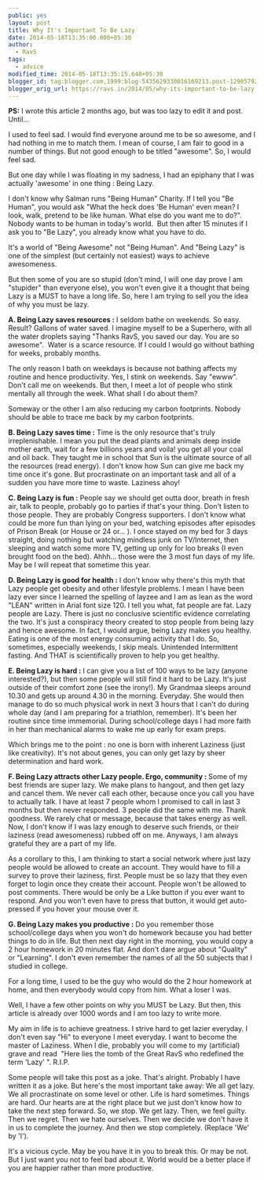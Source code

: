 ```yaml
---
public: yes
layout: post
title: Why It's Important To Be Lazy
date: 2014-05-18T13:35:00.000+05:30
author:
  - RavS
tags:
  - advice
modified_time: 2014-05-18T13:35:15.648+05:30
blogger_id: tag:blogger.com,1999:blog-5435629330016169213.post-1290579241198256054
blogger_orig_url: https://ravs.in/2014/05/why-its-important-to-be-lazy.html
---
```


**PS:** I wrote this article 2 months ago, but was too lazy to edit it and post. Until...

I used to feel sad. I would find everyone around me to be so awesome, and I had nothing in me to match them. I mean of course, I am fair to good in a number of things. But not good enough to be titled "awesome". So, I would feel sad. 

But one day while I was floating in my sadness, I had an epiphany that I was actually 'awesome' in one thing : Being Lazy. 

I don't know why Salman runs "Being Human" Charity. If I tell you "Be Human", you would ask "What the heck does 'Be Human' even mean? I look, walk, pretend to be like human. What else do you want me to do?". Nobody wants to be human in today's world.  But then after 15 minutes if I ask you to "Be Lazy", you already know what you have to do.

It's a world of "Being Awesome" not "Being Human". And "Being Lazy" is one of the simplest (but certainly not easiest) ways to achieve awesomeness.

But then some of you are so stupid (don't mind, I will one day prove I am "stupider" than everyone else), you won't even give it a thought that being Lazy is a MUST to have a long life. So, here I am trying to sell you the idea of why you must be lazy. 

**A. Being Lazy saves resources :** I seldom bathe on weekends. So easy. Result? Gallons of water saved. I imagine myself to be a Superhero, with all the water droplets saying "Thanks RavS, you saved our day. You are so awesome".  Water is a scarce resource. If I could I would go without bathing for weeks, probably months. 

The only reason I bath on weekdays is because not bathing affects my routine and hence productivity. Yes, I stink on weekends. Say "ewww". Don't call me on weekends. But then, I meet a lot of people who stink mentally all through the week. What shall I do about them? 

Someway or the other I am also reducing my carbon footprints. Nobody should be able to trace me back by my carbon footprints. 

**B. Being Lazy saves time :** Time is the only resource that's truly irreplenishable. I mean you put the dead plants and animals deep inside mother earth, wait for a few billions years and voila! you get all your coal and oil back. They taught me in school that Sun is the ultimate source of all the resources (read energy). I don't know how Sun can give me back my time once it's gone. But procrastinate on an important task and all of a sudden you have more time to waste. Laziness ahoy!

**C. Being Lazy is fun :** People say we should get outta door, breath in fresh air, talk to people, probably go to parties if that's your thing. Don't listen to those people. They are probably Congress supporters. I don't know what could be more fun than lying on your bed, watching episodes after episodes of Prison Break (or House or 24 or... ). I once stayed on my bed for 3 days straight, doing nothing but watching mindless junk on TV/Internet, then sleeping and watch some more TV, getting up only for loo breaks (I even brought food on the bed). Ahhh... those were the 3 most fun days of my life. May be I will repeat that sometime this year.

**D. Being Lazy is good for health :** I don't know why there's this myth that Lazy people get obesity and other lifestyle problems. I mean I have been lazy ever since I learned the spelling of layzee and I am as lean as the word "LEAN" written in Arial font size 120. I tell you what, fat people are fat. Lazy people are Lazy. There is just no conclusive scientific evidence correlating the two. It's just a conspiracy theory created to stop people from being lazy and hence awesome. In fact, I would argue, being Lazy makes you healthy. Eating is one of the most energy consuming activity that I do. So, sometimes, especially weekends, I skip meals. Unintended Intermittent fasting. And THAT is scientifically proven to help you get healthy.

**E. Being Lazy is hard :** I can give you a list of 100 ways to be lazy (anyone interested?), but then some people will still find it hard to be Lazy. It's just outside of their comfort zone (see the irony!). My Grandmaa sleeps around 10.30 and gets up around 4.30 in the morning. Everyday. She would then manage to do so much physical work in next 3 hours that I can't do during whole day (and I am preparing for a triathlon, remember). It's been her routine since time immemorial. During school/college days I had more faith in her than mechanical alarms to wake me up early for exam preps. 

Which brings me to the point : no one is born with inherent Laziness (just like creativity). It's not about genes, you can only get lazy by sheer determination and hard work.

**F. Being Lazy attracts other Lazy people. Ergo, community :** Some of my best friends are super lazy. We make plans to hangout, and then get lazy and cancel them. We never call each other, because once you call you have to actually talk. I have at least 7 people whom I promised to call in last 3 months but then never responded. 3 people did the same with me. Thank goodness. We rarely chat or message, because that takes energy as well. Now, I don't know if I was lazy enough to deserve such friends, or their laziness (read awesomeness) rubbed off on me. Anyways, I am always grateful they are a part of my life. 

As a corollary to this, I am thinking to start a social network where just lazy people would be allowed to create an account. They would have to fill a survey to prove their laziness, first. People must be so lazy that they even forget to login once they create their account. People won't be allowed to post comments. There would be only be a Like button if you ever want to respond. And you won't even have to press that button, it would get auto-pressed if you hover your mouse over it. 

**G. Being Lazy makes you productive :** Do you remember those school/college days when you won't do homework because you had better things to do in life. But then next day right in the morning, you would copy a 2 hour homework in 20 minutes flat. And don't dare argue about "Quality" or "Learning". I don't even remember the names of all the 50 subjects that I studied in college. 

For a long time, I used to be the guy who would do the 2 hour homework at home, and then everybody would copy from him. What a loser I was. 

Well, I have a few other points on why you MUST be Lazy. But then, this article is already over 1000 words and I am too lazy to write more. 

My aim in life is to achieve greatness. I strive hard to get lazier everyday. I don't even say "Hi" to everyone I meet everyday. I want to become the master of Laziness. When I die, probably you will come to my (artificial) grave and read  "Here lies the tomb of the Great RavS who redefined the term 'Lazy' ". R.I.P.

Some people will take this post as a joke. That's alright. Probably I have written it as a joke. But here's the most important take away: We all get lazy. We all procrastinate on some level or other. Life is hard sometimes. Things are hard. Our hearts are at the right place but we just don't know how to take the next step forward. So, we stop. We get lazy. Then, we feel guilty. Then we regret. Then we hate ourselves. Then we decide we don't have it in us to complete the journey. And then we stop completely. (Replace 'We' by 'I').

It's a vicious cycle. May be you have it in you to break this. Or may be not. But I just want you not to feel bad about it. World would be a better place if you are happier rather than more productive.
